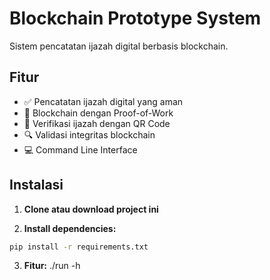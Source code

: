 # Blockchain Prototype System

Sistem pencatatan ijazah digital berbasis blockchain.

## Fitur

- ✅ Pencatatan ijazah digital yang aman
- 🔗 Blockchain dengan Proof-of-Work
- 📱 Verifikasi ijazah dengan QR Code
- 🔍 Validasi integritas blockchain
- 💻 Command Line Interface

## Instalasi

1. **Clone atau download project ini**

2. **Install dependencies:**
```bash
pip install -r requirements.txt
```

3. **Fitur:**
./run -h